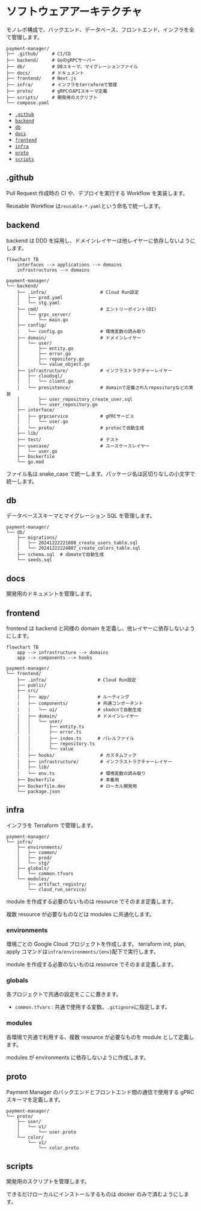 # ソフトウェアアーキテクチャ

モノレポ構成で、バックエンド、データベース、フロントエンド、インフラを全て管理します。

```
payment-manager/
├── .github/     # CI/CD
├── backend/     # GoのgRPCサーバー
├── db/          # DBスキーマ、マイグレーションファイル
├── docs/        # ドキュメント
├── frontend/    # Next.js
├── infra/       # インフラをterraformで管理
├── proto/       # gRPCのAPIスキーマ定義
├── scripts/     # 開発用のスクリプト
└── compose.yaml
```

- [`.github`](#github)
- [`backend`](#backend)
- [`db`](#db)
- [`docs`](#docs)
- [`frontend`](#frontend)
- [`infra`](#infra)
- [`proto`](#proto)
- [`scripts`](#scripts)

## .github

Pull Request 作成時の CI や、デプロイを実行する Workflow を実装します。

Reusable Workflow は`reusable-*.yaml`という命名で統一します。

## backend

backend は DDD を採用し、ドメインレイヤーは他レイヤーに依存しないようにします。

```mermaid
flowchart TB
    interfaces --> applications --> domains
    infrastructures --> domains
```

```
payment-manager/
└── backend/
    ├── .infra/                    # Cloud Run設定
    │   ├── prod.yaml
    │   └── stg.yaml
    ├── cmd/                       # エントリーポイント(DI)
    │   └── grpc_server/
    │       └── main.go
    ├── config/
    │   └── config.go              # 環境変数の読み取り
    ├── domain/                    # ドメインレイヤー
    │   └── user/
    │       ├── entity.go
    │       ├── error.go
    │       ├── repository.go
    │       └── value_object.go
    ├── infrastructure/            # インフラストラクチャーレイヤー
    │   ├── cloudsql/
    │   │   └── client.go
    │   └── presistence/           # domainで定義されたrepositoryなどの実装
    │       ├── user_repository_create_user.sql
    │       └── user_repository.go
    ├── interface/
    │   ├── grpcservice            # gPRCサービス
    │   │   └── user.go
    │   └── proto/                 # protocで自動生成
    ├── lib/
    ├── test/                      # テスト
    ├── usecase/                   # ユースケースレイヤー
    │   └── user.go
    ├── Dockerfile
    └── go.mod
```

ファイル名は snake_case で統一します。パッケージ名は区切りなしの小文字で統一します。

## db

データベーススキーマとマイグレーション SQL を管理します。

```
payment-manager/
└── db/
    ├── migrations/
    │   ├── 20241222221600_create_users_table.sql
    │   └── 20241222224807_create_colors_table.sql
    ├── schema.sql  # dbmateで自動生成
    └── seeds.sql
```

## docs

開発用のドキュメントを管理します。

## frontend

frontend は backend と同様の domain を定義し、他レイヤーに依存しないようにします。

```mermaid
flowchart TB
    app --> infrastructure --> domains
    app --> components --> hooks
```

```
payment-manager/
└── frontend/
    ├── .infra/                   # Cloud Run設定
    ├── public/
    ├── src/
    │   ├── app/                  # ルーティング
    │   ├── components/           # 共通コンポーネント
    │   │   └── ui/               # shadcnで自動生成
    │   ├── domain/               # ドメインレイヤー
    │   │   └── user/
    │   │       ├── entity.ts
    │   │       ├── error.ts
    │   │       ├── index.ts      # バレルファイル
    │   │       ├── repository.ts
    │   │       └── value
    │   ├── hooks/                 # カスタムフック
    │   ├── infrastructure/        # インフラストラクチャーレイヤー
    │   ├── lib/
    │   └── env.ts                 # 環境変数の読み取り
    ├── Dockerfile                 # 本番用
    ├── Dockerfile.dev             # ローカル開発用
    └── package.json
```

## infra

インフラを Terraform で管理します。

```
payment-manager/
└── infra/
    ├── environments/
    │   ├── common/
    │   ├── prod/
    │   └── stg/
    ├── globals/
    │   └── common.tfvars
    └── modules/
        ├── artifact_registry/
        └── cloud_run_service/
```

module を作成する必要のないものは resource でそのまま定義します。

複数 resource が必要なものなどは modules に共通化します。

### environments

環境ごとの Google Cloud プロジェクトを作成します。
terraform init, plan, apply コマンドは`infra/environments/{env}`配下で実行します。

module を作成する必要のないものは resource でそのまま定義します。

### globals

各プロジェクトで共通の設定をここに置きます。

- `common.tfvars` : 共通で使用する変数。`.gitignore`に指定します。

### modules

各環境で共通で利用する、複数 resource が必要なものを module として定義します。

modules が environments に依存しないように作成します。

## proto

Payment Manager のバックエンドとフロントエンド間の通信で使用する gPRC スキーマを定義します。

```
payment-manager/
└── proto/
    ├── user/
    │   └── v1/
    │       └── user.proto
    └── color/
        └── v1/
            └── color.proto
```

## scripts

開発用のスクリプトを管理します。

できるだけローカルにインストールするものは docker のみで済むようにします。
